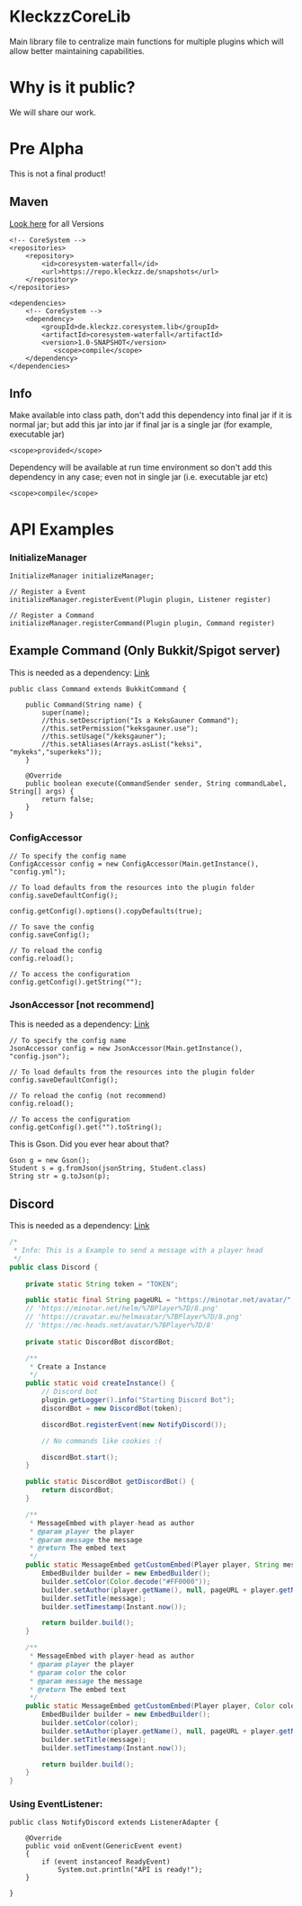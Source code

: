 # KleckzzCoreLib
Main library file to centralize main functions for multiple plugins which will allow better maintaining capabilities.

# Why is it public?
We will share our work.

# Pre Alpha
This is not a final product!

## Maven
[Look here](https://repo.kleckzz.de/#/snapshots/de/kleckzz/coresystem/lib) for all Versions
```
<!-- CoreSystem -->
<repositories>
    <repository>
        <id>coresystem-waterfall</id>
        <url>https://repo.kleckzz.de/snapshots</url>
    </repository>
</repositories>
    
<dependencies>
    <!-- CoreSystem -->
    <dependency>
        <groupId>de.kleckzz.coresystem.lib</groupId>
        <artifactId>coresystem-waterfall</artifactId>
        <version>1.0-SNAPSHOT</version>
           <scope>compile</scope>
    </dependency>
</dependencies>
```

## Info
Make available into class path, don't add this dependency into final jar if it is normal jar; but add this jar into jar if final jar is a single jar (for example, executable jar)
```
<scope>provided</scope>
```
Dependency will be available at run time environment so don't add this dependency in any case; even not in single jar (i.e. executable jar etc)
```
<scope>compile</scope>
```

# API Examples

### InitializeManager
```
InitializeManager initializeManager;

// Register a Event
initializeManager.registerEvent(Plugin plugin, Listener register)

// Register a Command
initializeManager.registerCommand(Plugin plugin, Command register)
```

## Example Command (Only Bukkit/Spigot server)
This is needed as a dependency: [Link](https://www.spigotmc.org/wiki/spigot-maven/)

```
public class Command extends BukkitCommand {

    public Command(String name) {
        super(name);
        //this.setDescription("Is a KeksGauner Command");
        //this.setPermission("keksgauner.use");
        //this.setUsage("/keksgauner");
        //this.setAliases(Arrays.asList("keksi", "mykeks","superkeks"));
    }

    @Override
    public boolean execute(CommandSender sender, String commandLabel, String[] args) {
        return false;
    }
}
```

### ConfigAccessor
```
// To specify the config name
ConfigAccessor config = new ConfigAccessor(Main.getInstance(), "config.yml");

// To load defaults from the resources into the plugin folder
config.saveDefaultConfig();

config.getConfig().options().copyDefaults(true);

// To save the config
config.saveConfig();

// To reload the config
config.reload();

// To access the configuration
config.getConfig().getString("");
```

### JsonAccessor [not recommend]
This is needed as a dependency: [Link](https://mvnrepository.com/artifact/com.googlecode.json-simple/json-simple)
```
// To specify the config name
JsonAccessor config = new JsonAccessor(Main.getInstance(), "config.json");

// To load defaults from the resources into the plugin folder
config.saveDefaultConfig();

// To reload the config (not recommend)
config.reload();

// To access the configuration
config.getConfig().get("").toString();
```
This is Gson. Did you ever hear about that?
```
Gson g = new Gson();
Student s = g.fromJson(jsonString, Student.class)
String str = g.toJson(p);
```

## Discord
This is needed as a dependency: [Link](https://github.com/DV8FromTheWorld/JDA/releases)
```java
/*
 * Info: This is a Example to send a message with a player head
 */
public class Discord {
    
    private static String token = "TOKEN";

    public static final String pageURL = "https://minotar.net/avatar/";
    // 'https://minotar.net/helm/%7BPlayer%7D/8.png'
    // 'https://cravatar.eu/helmavatar/%7BPlayer%7D/8.png'
    // 'https://mc-heads.net/avatar/%7BPlayer%7D/8'
    
    private static DiscordBot discordBot;

    /**
     * Create a Instance
     */
    public static void createInstance() {
        // Discord bot
        plugin.getLogger().info("Starting Discord Bot");
        discordBot = new DiscordBot(token);

        discordBot.registerEvent(new NotifyDiscord());

        // No commands like cookies :(

        discordBot.start();
    }

    public static DiscordBot getDiscordBot() {
        return discordBot;
    }

    /**
     * MessageEmbed with player-head as author
     * @param player the player
     * @param message the message
     * @return The embed text
     */
    public static MessageEmbed getCustomEmbed(Player player, String message) {
        EmbedBuilder builder = new EmbedBuilder();
        builder.setColor(Color.decode("#FF0000"));
        builder.setAuthor(player.getName(), null, pageURL + player.getName());
        builder.setTitle(message);
        builder.setTimestamp(Instant.now());

        return builder.build();
    }

    /**
     * MessageEmbed with player-head as author
     * @param player the player
     * @param color the color
     * @param message the message
     * @return The embed text
     */
    public static MessageEmbed getCustomEmbed(Player player, Color color, String message) {
        EmbedBuilder builder = new EmbedBuilder();
        builder.setColor(color);
        builder.setAuthor(player.getName(), null, pageURL + player.getName());
        builder.setTitle(message);
        builder.setTimestamp(Instant.now());

        return builder.build();
    }
}
```
### Using EventListener:
```
public class NotifyDiscord extends ListenerAdapter {

    @Override
    public void onEvent(GenericEvent event)
    {
        if (event instanceof ReadyEvent)
            System.out.println("API is ready!");
    }

}

```